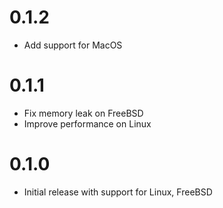 # 0.1.2

- Add support for MacOS

# 0.1.1

- Fix memory leak on FreeBSD
- Improve performance on Linux

# 0.1.0

- Initial release with support for Linux, FreeBSD

